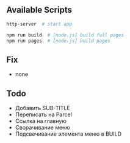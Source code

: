 
## Available Scripts
```bash
http-server  # start app
```

```bash
npm run build  # [node.js] build full pages
npm run pages  # [node.js] build pages
```

## Fix
- none

## Todo
- Добавить SUB-TITLE
- Переписать на Parcel
- Ссылка на главную
- Сворачивание меню
- Подсвечивание элемента меню в BUILD
